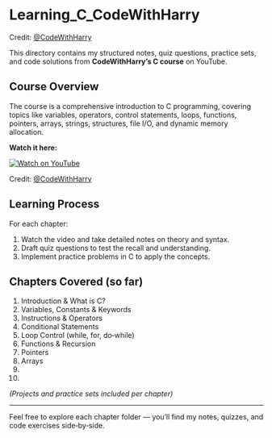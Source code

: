 # Learning_C_CodeWithHarry
Credit: [@CodeWithHarry](https://github.com/CodeWithHarry)


This directory contains my structured notes, quiz questions, practice sets, and code solutions from **CodeWithHarry’s C course** on YouTube.

## Course Overview

The course is a comprehensive introduction to C programming, covering topics like variables, operators, control statements, loops, functions, pointers, arrays, strings, structures, file I/O, and dynamic memory allocation.

**Watch it here:**

[![Watch on YouTube](https://img.youtube.com/vi/aZb0iu4uGwA/hqdefault.jpg)](https://youtu.be/aZb0iu4uGwA?si=0MMItb53TyDgOnVM)

Credit: [@CodeWithHarry](https://github.com/CodeWithHarry)
## Learning Process

For each chapter:

1. Watch the video and take detailed notes on theory and syntax.
2. Draft quiz questions to test the recall and understanding.
3. Implement practice problems in C to apply the concepts.

## Chapters Covered (so far)

1. Introduction & What is C?  
2. Variables, Constants & Keywords  
3. Instructions & Operators  
4. Conditional Statements  
5. Loop Control (while, for, do‑while)  
6. Functions & Recursion  
7. Pointers  
8. Arrays  
9.
10. 
*(Projects and practice sets included per chapter)*

---

Feel free to explore each chapter folder — you’ll find my notes, quizzes, and code exercises side‑by‑side.
